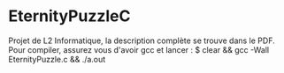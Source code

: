 # EternityPuzzleC
Projet de L2 Informatique, la description complète se trouve dans le PDF.  
Pour compiler, assurez vous d'avoir gcc et lancer : $ clear && gcc -Wall EternityPuzzle.c && ./a.out
